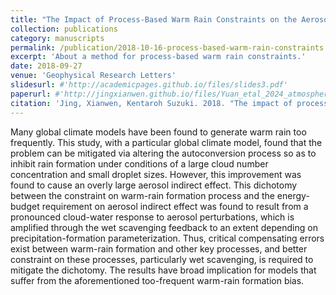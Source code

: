 ```yaml
---
title: "The Impact of Process-Based Warm Rain Constraints on the Aerosol Indirect Effect"
collection: publications
category: manuscripts
permalink: /publication/2018-10-16-process-based-warm-rain-constraints
excerpt: 'About a method for process-based warm rain constraints.'
date: 2018-09-27
venue: 'Geophysical Research Letters'
slidesurl: #'http://academicpages.github.io/files/slides3.pdf'
paperurl: #'http://jingxianwen.github.io/files/Yuan_etal_2024_atmosphere.pdf'
citation: 'Jing, Xianwen, Kentaroh Suzuki. 2018. "The impact of process-based warm rain constraints on the aerosol indirect effect". <i>Geophysical Research Letters</i> 45, 10,729–10,737. <a href="https://doi.org/10.1029/2018GL079956" target="_blank">https://doi.org/10.1029/2018GL079956</a>'
---
```

Many global climate models have been found to generate warm rain too frequently. This study, with a particular global climate model, found that the problem can be mitigated via altering the autoconversion process so as to inhibit rain formation under conditions of a large cloud number concentration and small droplet sizes. However, this improvement was found to cause an overly large aerosol indirect effect. This dichotomy between the constraint on warm-rain formation process and the energy-budget requirement on aerosol indirect effect was found to result from a pronounced cloud-water response to aerosol perturbations, which is amplified through the wet scavenging feedback to an extent depending on precipitation-formation parameterization. Thus, critical compensating errors exist between warm-rain formation and other key processes, and better constraint on these processes, particularly wet scavenging, is required to mitigate the dichotomy. The results have broad implication for models that suffer from the aforementioned too-frequent warm-rain formation bias.

